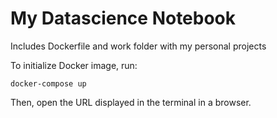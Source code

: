 # My Datascience Notebook
Includes Dockerfile and work folder with my personal projects

To initialize Docker image, run:
```
docker-compose up
```

Then, open the URL displayed in the terminal in a browser.
